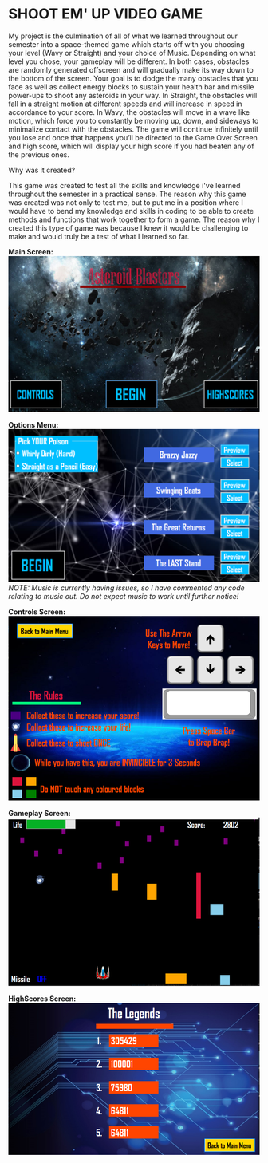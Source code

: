 # SHOOT EM' UP VIDEO GAME

My project is the culmination of all of what we learned throughout our semester into a space-themed game which starts off with you choosing your level (Wavy or Straight) and your choice of Music. Depending on what level you chose, your gameplay will be different. In both cases, obstacles are randomly generated offscreen and will gradually make its way down to the bottom of the screen. Your goal is to dodge the many obstacles that you face as well as collect energy blocks to sustain your health bar and missile power-ups to shoot any asteroids in your way. In Straight, the obstacles will fall in a straight motion at different speeds and will increase in speed in accordance to your score. In Wavy, the obstacles will move in a wave like motion, which force you to constantly be moving up, down, and sideways to minimalize contact with the obstacles. The game will continue infinitely until you lose and once that happens you’ll be directed to the Game Over Screen and high score, which will display your high score if you had beaten any of the previous ones.

Why was it created? 

This game was created to test all the skills and knowledge i've learned throughout the semester in a practical sense. The reason why this game was created was not only to test me, but to put me in a position where I would have to bend my knowledge and skills in coding to be able to create methods and functions that work together to form a game.
The reason why I created this type of game was because I knew it would be challenging to make and would truly be a test of what I learned so far.  

**Main Screen:**
![](Beginning_Screen.png)

**Options Menu:**
![](Selection_Screen.png)
*NOTE: Music is currently having issues, so I have commented any code relating to music out. Do not expect music to work until further notice!*

**Controls Screen:**
![](Controls_Screen.png)

**Gameplay Screen:**
![](Gameplay_Screen.png)

**HighScores Screen:**
![](Highscores_Screen.png)
